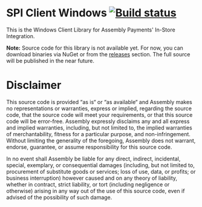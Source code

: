 # SPI Client Windows [![Build status](https://ci.appveyor.com/api/projects/status/joflawbb90p1dv6j?svg=true)](https://ci.appveyor.com/project/AssemblyPayments/spi-client-windows) 

This is the Windows Client Library for Assembly Payments' In-Store Integration.

**Note:** Source code for this library is not available yet. For now, you can download binaries via NuGet or from the [releases](https://github.com/AssemblyPayments/spi-client-windows/releases) section. The full source will be published in the near future.

# Disclaimer

This source code is provided “as is“ or “as available“ and Assembly makes no representations or warranties, express or implied, regarding the source code, that the source code will meet your requirements, or that this source code will be error-free. Assembly expressly disclaims any and all express and implied warranties, including, but not limited to, the implied warranties of merchantability, fitness for a particular purpose, and non-infringement. Without limiting the generality of the foregoing, Assembly does not warrant, endorse, guarantee, or assume responsibility for this source code.   

In no event shall Assembly be liable for any direct, indirect, incidental, special, exemplary, or consequential damages (including, but not limited to, procurement of substitute goods or services; loss of use, data, or profits; or business interruption) however caused and on any theory of liability, whether in contract, strict liability, or tort (including negligence or otherwise) arising in any way out of the use of this source code, even if advised of the possibility of such damage.
